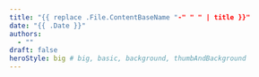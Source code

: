 ```yaml
---
title: "{{ replace .File.ContentBaseName "-" " " | title }}"
date: "{{ .Date }}"
authors:
  - ""
draft: false
heroStyle: big # big, basic, background, thumbAndBackground
---
```

